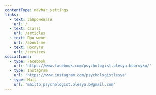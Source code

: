 ```yaml
---
contentType: navbar_settings
links:
  - text: Забронювати
    url: /
  - text: Статті
    url: /articles
  - text: Про мене
    url: /about-me
  - text: Послуги
    url: /services
socialIcons:
  - type: Facebook
    url: 'https://www.facebook.com/psychologist.olesya.bobruyko/'
  - type: Instagram
    url: 'https://www.instagram.com/psychologistlesya'
  - type: Mail
    url: 'mailto:psychologist.olesya.b@gmail.com'
---
```


